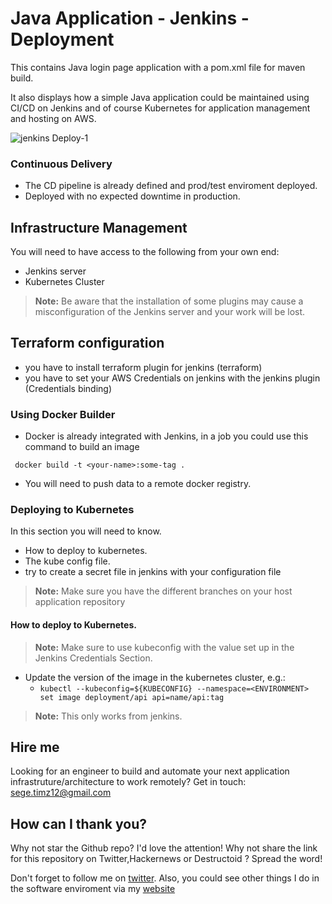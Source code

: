 # Java Application - Jenkins -  Deployment 

This contains Java login page application with a pom.xml file for maven build. 

It also displays how a simple Java application could be maintained using CI/CD on Jenkins and of course Kubernetes for application management and hosting on AWS. 

 ![jenkins Deploy-1](https://github.com/segunjkf/Terraform-Kubernetes-Ansible-Docker/blob/main/ci-cd.jpg)

 ### Continuous Delivery
 * The CD pipeline is already defined and prod/test enviroment deployed.
  * Deployed with no expected downtime in production.

  ## Infrastructure Management

  You will need to have access to the following from your own end:

  * Jenkins server
  * Kubernetes Cluster

  > **Note:** Be aware that the installation of some plugins may cause a misconfiguration of the Jenkins server and your work will be lost.


## Terraform configuration 
* you have to install terraform plugin for jenkins (terraform)
* you have to set your AWS Credentials on jenkins with the jenkins plugin (Credentials binding)   

### Using Docker Builder
  * Docker is already integrated with Jenkins, in a job you could use this
  command to build an image

```
 docker build -t <your-name>:some-tag .
```

  * You will need to push data to a remote docker registry. 

### Deploying to Kubernetes

In this section you will need to know.

  * How to deploy to kubernetes.
  * The kube config file.
  * try to create a secret file in jenkins with your configuration file

> **Note:** Make sure you have the different branches on your host application repository


#### How to deploy to Kubernetes.

> **Note:** Make sure to use kubeconfig with the value set up in the
> Jenkins Credentials Section.

  * Update the version of the image in the kubernetes cluster, e.g.:
    - `kubectl --kubeconfig=${KUBECONFIG} --namespace=<ENVIRONMENT>
    set image deployment/api api=name/api:tag`

> **Note:** This only works from jenkins.

## Hire me
Looking for an engineer to build and automate your next application infrastruture/architecture to work remotely? Get in touch: sege.timz12@gmail.com

## How can I thank you?
Why not star the Github repo? I'd love the attention! Why not share the link for this repository on Twitter,Hackernews or Destructoid ? Spread the word!

Don't forget to follow me on [twitter](https://twitter.com/kaytheog). Also, you could see other things I do in the software enviroment via my [website](https://github.com/segunjkf)